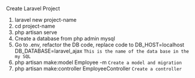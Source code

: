 Create Laravel Project

1. laravel new project-name
2. cd project-name
3. php artisan serve
4. Create a database from php admin mysql
5. Go to .env, refactor the DB code, replace code to DB_HOST=localhost 
DB_DATABASE=laravel_ajax `This is the name of the data base in the my SQL`
6. php artisan make:model Employee -m `Create a model and migration`
7. php artisan make:controller EmployeeController `Create a controller`